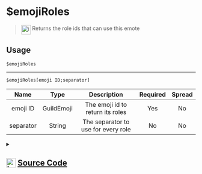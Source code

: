 # $emojiRoles
> <img align="top" src="https://upload.wikimedia.org/wikipedia/commons/thumb/e/e4/Infobox_info_icon.svg/160px-Infobox_info_icon.svg.png?20150409153300" alt="image" width="25" height="auto"> Returns the role ids that can use this emote
## Usage
```
$emojiRoles
```
---
```
$emojiRoles[emoji ID;separator]
```
| Name | Type | Description | Required | Spread
| :---: | :---: | :---: | :---: | :---: |
emoji ID | GuildEmoji | The emoji id to return its roles | Yes | No
separator | String | The separator to use for every role | No | No
<details>
<summary>
    
## <img align="top" src="https://cdn4.iconfinder.com/data/icons/iconsimple-logotypes/512/github-512.png" alt="image" width="25" height="auto">  [Source Code](https://github.com/tryforge/ForgeScript-V2/blob/main/src/native/emojiRoles.ts)
    
</summary>
    
```ts
import { ArgType, NativeFunction, Return } from "../structures"

export default new NativeFunction({
    name: "$emojiRoles",
    version: "1.0.0",
    description: "Returns the role ids that can use this emote",
    brackets: false,
    unwrap: true,
    args: [
        {
            name: "emoji ID",
            description: "The emoji id to return its roles",
            rest: false,
            type: ArgType.GuildEmoji,
            required: true,
        },
        {
            name: "separator",
            description: "The separator to use for every role",
            rest: false,
            type: ArgType.String,
        },
    ],
    execute(ctx, [emoji, sep]) {
        emoji ?? ctx.emoji
        return this.success(emoji?.roles.cache.map((x) => x.id).join(sep || ", "))
    },
})

```
    
</details>